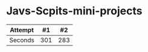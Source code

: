 # Javs-Scpits-mini-projects
| Attempt | #1  | #2  |
| :-----: | :-: | :-: |
| Seconds | 301 | 283 |
